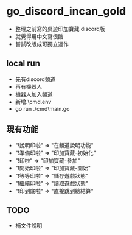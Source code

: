 # go_discord_incan_gold
- 整理之前寫的桌遊印加寶藏 discord版
- 就覺得用中文寫很酷
- 嘗試改版成可獨立運作

## local run
- 先有discord頻道
- 再有機器人
- 機器人加入頻道
- 新增.\cmd\.env
- go run .\cmd\main.go

## 現有功能
- "!說明印啦" => "在頻道說明功能"
- "!準備印啦" => "印加寶藏-初始化"
- "!印啦" =>     "印加寶藏-參加"
- "!開始印啦" => "印加寶藏-開始"
- "!等等印啦" => "儲存遊戲狀態"
- "!繼續印啦" => "讀取遊戲狀態"
- "!印到底啦" => "直接跳到總結算"

## TODO
- 補文件說明